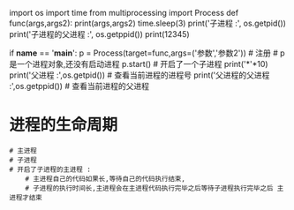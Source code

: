 import os
import time
from multiprocessing import Process
def func(args,args2):
    print(args,args2)
    time.sleep(3)
    print('子进程 :', os.getpid())
    print('子进程的父进程 :', os.getppid())
    print(12345)

if __name__ == '__main__':
    p = Process(target=func,args=('参数','参数2'))   # 注册
    # p是一个进程对象,还没有启动进程
    p.start()       # 开启了一个子进程
    print('*'*10)
    print('父进程 :',os.getpid()) # 查看当前进程的进程号
    print('父进程的父进程 :',os.getppid()) # 查看当前进程的父进程

# 进程的生命周期
    # 主进程
    # 子进程
    # 开启了子进程的主进程 :
        # 主进程自己的代码如果长,等待自己的代码执行结束,
        # 子进程的执行时间长,主进程会在主进程代码执行完毕之后等待子进程执行完毕之后 主进程才结束